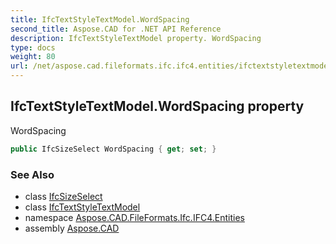 ```yaml
---
title: IfcTextStyleTextModel.WordSpacing
second_title: Aspose.CAD for .NET API Reference
description: IfcTextStyleTextModel property. WordSpacing
type: docs
weight: 80
url: /net/aspose.cad.fileformats.ifc.ifc4.entities/ifctextstyletextmodel/wordspacing/
---
```

## IfcTextStyleTextModel.WordSpacing property

WordSpacing

```csharp
public IfcSizeSelect WordSpacing { get; set; }
```

### See Also

* class [IfcSizeSelect](../../../aspose.cad.fileformats.ifc.ifc4.types/ifcsizeselect/)
* class [IfcTextStyleTextModel](../)
* namespace [Aspose.CAD.FileFormats.Ifc.IFC4.Entities](../../ifctextstyletextmodel/)
* assembly [Aspose.CAD](../../../)


